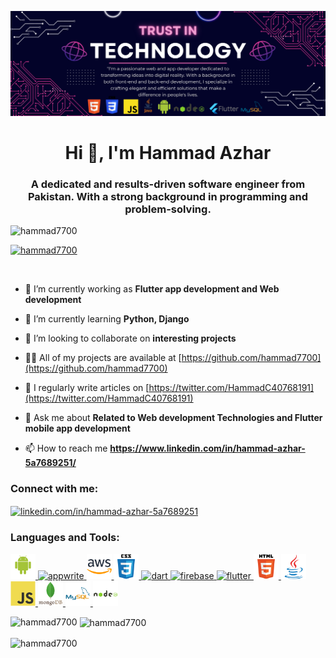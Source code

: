 ![logo](https://github.com/hammad7700/hammad7700/blob/main/banner.png)

<h1 align="center">Hi 👋, I'm Hammad Azhar</h1>
<h3 align="center">A dedicated and results-driven software engineer from Pakistan. With a strong background in programming and problem-solving.</h3>

<p align="left"> <img src="https://komarev.com/ghpvc/?username=hammad7700&label=Profile%20views&color=0e75b6&style=flat" alt="hammad7700" /> </p>

<p align="left"> <a href="https://github.com/ryo-ma/github-profile-trophy"><img src="https://github-profile-trophy.vercel.app/?username=hammad7700" alt="hammad7700" /></a> </p>

<p align="left"> <a href="https://twitter.com/" target="blank"><img src="https://img.shields.io/twitter/follow/?logo=twitter&style=for-the-badge" alt="" /></a> </p>


- 🔭 I’m currently working as **Flutter app development and Web development**

- 🌱 I’m currently learning **Python, Django**

- 👯 I’m looking to collaborate on **interesting projects**

- 👨‍💻 All of my projects are available at [https://github.com/hammad7700](https://github.com/hammad7700)

- 📝 I regularly write articles on [https://twitter.com/HammadC40768191](https://twitter.com/HammadC40768191)

- 💬 Ask me about **Related to Web development Technologies and Flutter mobile app development**

- 📫 How to reach me **https://www.linkedin.com/in/hammad-azhar-5a7689251/**

<h3 align="left">Connect with me:</h3>
<p align="left">
<a href="https://linkedin.com/in/linkedin.com/in/hammad-azhar-5a7689251" target="blank"><img align="center" src="https://raw.githubusercontent.com/rahuldkjain/github-profile-readme-generator/master/src/images/icons/Social/linked-in-alt.svg" alt="linkedin.com/in/hammad-azhar-5a7689251" height="30" width="40" /></a>
</p>

<h3 align="left">Languages and Tools:</h3>
<p align="left"> <a href="https://developer.android.com" target="_blank" rel="noreferrer"> <img src="https://raw.githubusercontent.com/devicons/devicon/master/icons/android/android-original-wordmark.svg" alt="android" width="40" height="40"/> </a> <a href="https://appwrite.io" target="_blank" rel="noreferrer"> <img src="https://www.vectorlogo.zone/logos/appwriteio/appwriteio-icon.svg" alt="appwrite" width="40" height="40"/> </a> <a href="https://aws.amazon.com" target="_blank" rel="noreferrer"> <img src="https://raw.githubusercontent.com/devicons/devicon/master/icons/amazonwebservices/amazonwebservices-original-wordmark.svg" alt="aws" width="40" height="40"/> </a> <a href="https://www.w3schools.com/css/" target="_blank" rel="noreferrer"> <img src="https://raw.githubusercontent.com/devicons/devicon/master/icons/css3/css3-original-wordmark.svg" alt="css3" width="40" height="40"/> </a> <a href="https://dart.dev" target="_blank" rel="noreferrer"> <img src="https://www.vectorlogo.zone/logos/dartlang/dartlang-icon.svg" alt="dart" width="40" height="40"/> </a> <a href="https://firebase.google.com/" target="_blank" rel="noreferrer"> <img src="https://www.vectorlogo.zone/logos/firebase/firebase-icon.svg" alt="firebase" width="40" height="40"/> </a> <a href="https://flutter.dev" target="_blank" rel="noreferrer"> <img src="https://www.vectorlogo.zone/logos/flutterio/flutterio-icon.svg" alt="flutter" width="40" height="40"/> </a> <a href="https://www.w3.org/html/" target="_blank" rel="noreferrer"> <img src="https://raw.githubusercontent.com/devicons/devicon/master/icons/html5/html5-original-wordmark.svg" alt="html5" width="40" height="40"/> </a> <a href="https://www.java.com" target="_blank" rel="noreferrer"> <img src="https://raw.githubusercontent.com/devicons/devicon/master/icons/java/java-original.svg" alt="java" width="40" height="40"/> </a> <a href="https://developer.mozilla.org/en-US/docs/Web/JavaScript" target="_blank" rel="noreferrer"> <img src="https://raw.githubusercontent.com/devicons/devicon/master/icons/javascript/javascript-original.svg" alt="javascript" width="40" height="40"/> </a> <a href="https://www.mongodb.com/" target="_blank" rel="noreferrer"> <img src="https://raw.githubusercontent.com/devicons/devicon/master/icons/mongodb/mongodb-original-wordmark.svg" alt="mongodb" width="40" height="40"/> </a> <a href="https://www.mysql.com/" target="_blank" rel="noreferrer"> <img src="https://raw.githubusercontent.com/devicons/devicon/master/icons/mysql/mysql-original-wordmark.svg" alt="mysql" width="40" height="40"/> </a> <a href="https://nodejs.org" target="_blank" rel="noreferrer"> <img src="https://raw.githubusercontent.com/devicons/devicon/master/icons/nodejs/nodejs-original-wordmark.svg" alt="nodejs" width="40" height="40"/> </a> </p>

<p><img align="left" src="https://github-readme-stats.vercel.app/api/top-langs?username=hammad7700&show_icons=true&locale=en&layout=compact" alt="hammad7700" /></p>

<p>&nbsp;<img align="center" src="https://github-readme-stats.vercel.app/api?username=hammad7700&show_icons=true&locale=en" alt="hammad7700" /></p>

<p><img align="center" src="https://github-readme-streak-stats.herokuapp.com/?user=hammad7700&" alt="hammad7700" /></p>

